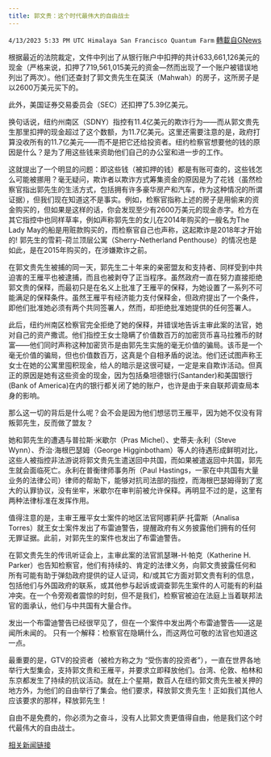 ```yaml
---
title: 郭文贵：这个时代最伟大的自由战士
---
```

`4/13/2023 5:33 PM UTC Himalaya San Francisco Quantum Farm` [轉載自GNews](https://gnews.org/articles/1100145)

根据最近的法院裁定，文件中列出了从银行账户中扣押的共计633,661,126美元的现金（严格来说，扣押了719,561,015美元的资金—然而出现了一个账户被错误地列出了两次）。他们还查封了郭文贵先生在莫沃（Mahwah）的房子，这所房子是以2600万美元买下的。

此外，美国证券交易委员会（SEC）还扣押了5.39亿美元。

换句话说，纽约州南区（SDNY）指控有11.4亿美元的欺诈行为——而从郭文贵先生那里扣押的现金超过了这个数额，为11.7亿美元。这里还需要注意的是，政府打算没收所有的11.7亿美元——而不是把它还给投资者。纽约检察官想要他的钱的原因是什么？是为了用这些钱来资助他们自己的办公室和进一步的工作。

这就提出了一个明显的问题：即这些钱（被扣押的钱）都是有账可查的，这些钱怎么可能被挪用？毫无疑问，欺诈者以欺诈方式筹集资金的原因是为了花钱（虽然检察官指出郭先生的生活方式，包括拥有许多豪华房产和汽车，作为这种情况的所谓证据），但我们现在知道这不是事实。例如，检察官指称上述的房子是用偷来的资金购买的，但如果是这样的话，你会发现至少有2600万美元的现金赤字。检方在其它指控中也同样草率，例如声称郭先生的女儿在2014年购买的一艘名为The Lady May的船是用赃款购买的，而检察官自己也声称，这起欺诈是2018年才开始的! 郭先生的雪莉-荷兰顶层公寓（Sherry-Netherland Penthouse）的情况也是如此，是在2015年购买的，在涉嫌欺诈之前。

在郭文贵先生被捕的同一天，郭先生二十年来的亲密盟友和支持者、同样受到中共迫害的王雁平也被逮捕，而且也被剥夺了正当程序。虽然政府一直在努力直接拒绝郭文贵的保释，而最初只是在名义上批准了王雁平的保释，为她设置了一系列不可能满足的保释条件。虽然王雁平有经济能力支付保释金，但政府提出了一个条件，即他们批准她必须有两个共同签署人，然而，却拒绝批准她提供的任何签署人。

此后，纽约州南区检察官完全拒绝了她的保释，并错误地告诉主审此案的法官，她对自己的资产撒谎。他们指控王女士隐瞒了价值数百万的加密货币喜马拉雅币的财富——他们同时声称这种加密货币是由郭先生实施的毫无价值的骗局。该币是一个毫无价值的骗局，但也价值数百万，这真是个自相矛盾的说法。他们还试图声称王女士在她的公寓里囤积现金，给人的暗示是这很可疑，一定是来自欺诈活动。但真正的原因是她有这些资金的现金，因为包括桑坦德银行(Santander)和美国银行(Bank of America)在内的银行都关闭了她的账户，也许是由于来自联邦调查局本身的影响。

那么这一切的背后是什么呢？会不会是因为他们想惩罚王雁平，因为她不仅没有背叛郭先生，反而做了盟友？

她和郭先生的遭遇与普拉斯·米歇尔（Pras Michel）、史蒂夫·永利（Steve Wynn）、乔治·海根巴瑟姆（George Higginbotham）等人的待遇形成鲜明对比，这些人被指控非法游说将郭文贵先生遣送回中共国，而如果被遣返回中共国，郭先生就会面临死亡。永利在普衡律师事务所（Paul Hastings，一家在中共国有大量业务的法律公司）律师的帮助下，能够对抗司法部的指控，而海根巴瑟姆得到了宽大的认罪协议，没有坐牢，米歇尔在审判前被允许保释。再明显不过的是，这里有两种法律标准在发挥作用。

值得注意的是，主审王雁平女士案件的地区法官阿娜莉萨·托雷斯（Analisa Torres）就王女士案件发出了布雷迪警告，提醒政府有义务披露他们拥有的任何无罪证据。此前，对郭先生的案件也发出了布雷迪警告。

在郭文贵先生的传讯听证会上，主审此案的法官凯瑟琳-H·帕克（Katherine H. Parker）也告知检察官，他们有持续的、肯定的法律义务，向郭文贵披露任何和所有可能有助于弹劾政府提供的证人证词，和/或其它方面对郭文贵有利的信息，包括他们与外国政府的联系，或其他参与起诉或调查郭先生案件的人可能有的利益冲突。在一个令旁观者震惊的时刻，但不是我们，检察官被迫在法庭上当着联邦法官的面承认，他们与中共国有大量合作。


发出一个布雷迪警告已经很罕见了，但在一个案件中发出两个布雷迪警告——这是闻所未闻的。 只有一个解释：检察官在隐瞒什么，而这两位可敬的法官也知道这一点。

最重要的是，GTV的投资者（被检方称之为 “受伤害的投资者”），一直在世界各地举行大型集会，支持郭文贵和王雁平，并要求立即释放他们。台湾、伦敦、柏林和东京都发生了持续的抗议活动。就在上个星期，数百人在纽约郭文贵先生被关押的地方外，为他们的自由举行了集会。他们要求，释放郭文贵先生！正如我们其他人应该要求的那样，释放郭先生！

自由不是免费的，你必须为之奋斗，没有人比郭文贵更值得自由，他是我们这个时代最伟大的自由战士。

[相关新闻链接](https://www.newsmax.com/specials/freemilesguo-china-lawsuit/2023/04/11/id/1115819/)
